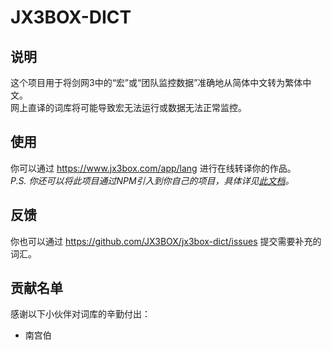 # JX3BOX-DICT
## 说明
这个项目用于将剑网3中的“宏”或“团队监控数据”准确地从简体中文转为繁体中文。  
网上直译的词库将可能导致宏无法运行或数据无法正常监控。

## 使用
你可以通过 https://www.jx3box.com/app/lang 进行在线转译你的作品。  
*P.S. 你还可以将此项目通过NPM引入到你自己的项目，具体详见[此文档](https://github.com/JX3BOX/jx3box-dict/blob/master/docs/npm.md)。*

## 反馈
你也可以通过 https://github.com/JX3BOX/jx3box-dict/issues 提交需要补充的词汇。  

## 贡献名单
感谢以下小伙伴对词库的辛勤付出：
+ 南宫伯
